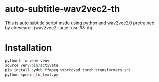 # auto-subtitle-wav2vec2-th
This is auto subtitle script made using python and wav2vec2.0 pretrained by airesearch (wav2vec2-large-xlsr-53-th)

# Installation
```python
python3 -m venv venv
source venv/bin/activate
pip install pydub ffmpeg webrtcvad torch transformers srt
python speech_to_text.py
```
